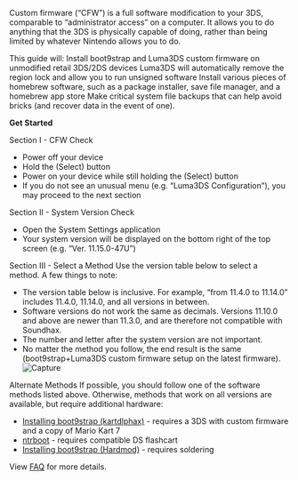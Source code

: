 Custom firmware (“CFW”) is a full software modification to your 3DS, comparable to “administrator access” on a computer.
It allows you to do anything that the 3DS is physically capable of doing, rather than being limited by whatever Nintendo allows you to do.

This guide will:
Install boot9strap and Luma3DS custom firmware on unmodified retail 3DS/2DS devices
Luma3DS will automatically remove the region lock and allow you to run unsigned software
Install various pieces of homebrew software, such as a package installer, save file manager, and a homebrew app store
Make critical system file backups that can help avoid bricks (and recover data in the event of one).

**Get Started**

Section I - CFW Check
* Power off your device
* Hold the (Select) button
* Power on your device while still holding the (Select) button
* If you do not see an unusual menu (e.g. “Luma3DS Configuration”), you may proceed to the next section

Section II - System Version Check
* Open the System Settings application
* Your system version will be displayed on the bottom right of the top screen (e.g. “Ver. 11.15.0-47U”)

Section III - Select a Method
Use the version table below to select a method. A few things to note:
* The version table below is inclusive. For example, “from 11.4.0 to 11.14.0” includes 11.4.0, 11.14.0, and all versions in between.
* Software versions do not work the same as decimals. Versions 11.10.0 and above are newer than 11.3.0, and are therefore not compatible with Soundhax.
* The number and letter after the system version are not important.
* No matter the method you follow, the end result is the same (boot9strap+Luma3DS custom firmware setup on the latest firmware).
![Capture](https://user-images.githubusercontent.com/101434195/178341325-069bd59a-152b-4131-aa5e-9a18cfb6a2cf.JPG)

Alternate Methods
If possible, you should follow one of the software methods listed above.
Otherwise, methods that work on all versions are available, but require additional hardware:
* [Installing boot9strap (kartdlphax)](https://3ds.hacks.guide/installing-boot9strap-(kartdlphax)) - requires a 3DS with custom firmware and a copy of Mario Kart 7
* [ntrboot](https://3ds.hacks.guide/ntrboot) - requires compatible DS flashcart
* [Installing boot9strap (Hardmod)](https://3ds.hacks.guide/installing-boot9strap-(hardmod)) - requires soldering

View [FAQ](https://3ds.hacks.guide/faq) for more details.
